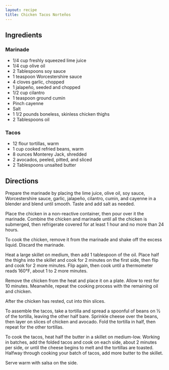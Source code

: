 ```yaml
---
layout: recipe
title: Chicken Tacos Norteños
---
```


## Ingredients

### Marinade
* 1/4 cup freshly squeezed lime juice
* 1/4 cup olive oil
* 2 Tablespoons soy sauce
* 1 teaspoon Worcestershire sauce
* 4 cloves garlic, chopped
* 1 jalapeño, seeded and chopped
* 1/2 cup cilantro
* 1 teaspoon ground cumin
* Pinch cayenne
* Salt
* 1 1/2 pounds boneless, skinless chicken thighs
* 2 Tablespoons oil

### Tacos
* 12 flour tortillas, warm
* 1 cup cooked refried beans, warm
* 8 ounces Monterey Jack, shredded
* 2 avocados, peeled, pitted, and sliced
* 2 Tablespoons unsalted butter 

## Directions

Prepare the marinade by placing the lime juice, olive oil, soy sauce, Worcestershire sauce, garlic, jalapeño, cilantro, cumin, and cayenne in a blender and blend until smooth. Taste and add salt as needed.

Place the chicken in a non-reactive container, then pour over it the marinade. Combine the chicken and marinade until all the chicken is submerged, then refrigerate covered for at least 1 hour and no more than 24 hours.

To cook the chicken, remove it from the marinade and shake off the excess liquid. Discard the marinade.

Heat a large skillet on medium, then add 1 tablespoon of the oil. Place half the thighs into the skillet and cook for 2 minutes on the first side, then flip and cook for 2 more minutes. Flip again, then cook until a thermometer reads 160°F, about 1 to 2 more minutes.

Remove the chicken from the heat and place it on a plate. Allow to rest for 10 minutes. Meanwhile, repeat the cooking process with the remaining oil and chicken.

After the chicken has rested, cut into thin slices.

To assemble the tacos, take a tortilla and spread a spoonful of beans on ½ of the tortilla, leaving the other half bare. Sprinkle cheese over the beans, then layer on slices of chicken and avocado. Fold the tortilla in half, then repeat for the other tortillas.

To cook the tacos, heat half the butter in a skillet on medium-low. Working in batches, add the folded tacos and cook on each side, about 2 minutes per side, or until the cheese begins to melt and the tortillas are toasted. Halfway through cooking your batch of tacos, add more butter to the skillet.

Serve warm with salsa on the side.
